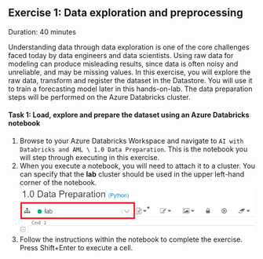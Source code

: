 ## Exercise 1: Data exploration and preprocessing

Duration: 40 minutes

Understanding data through data exploration is one of the core challenges faced today by data engineers and data scientists. Using raw data for modeling can produce misleading results, since data is often noisy and unreliable, and may be missing values. In this exercise, you will explore the raw data, transform and register the dataset in the Datastore. You will use it to train a forecasting model later in this hands-on-lab. The data preparation steps will be performed on the Azure Databricks cluster.

#### Task 1: Load, explore and prepare the dataset using an Azure Databricks notebook

1. Browse to your Azure Databricks Workspace and navigate to `AI with Databricks and AML \ 1.0 Data Preparation`. This is the notebook you will step through executing in this exercise.
2. When you execute a notebook, you will need to attach it to a cluster. You can specify that the **lab** cluster should be used in the upper left-hand corner of the notebook.
   ![](https://github.com/ceteongvanness/Cloud-Workshop-Machine-Learning/blob/main/Hands-on%20lab/images/T2-1.png)
3. Follow the instructions within the notebook to complete the exercise. Press Shift+Enter to execute a cell.
